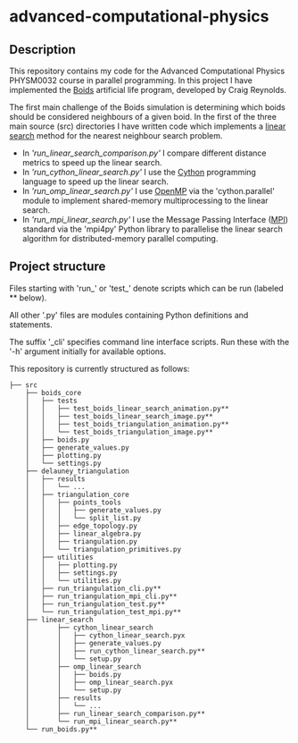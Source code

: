 # advanced-computational-physics

## Description
This repository contains my code for the Advanced Computational Physics PHYSM0032 course in parallel programming.
In this project I have implemented the [Boids](https://en.wikipedia.org/wiki/Boids) artificial life program, developed by Craig Reynolds.

The first main challenge of the Boids simulation is determining which boids should be considered neighbours of a given boid.
In the first of the three main source (src) directories I have written code which implements a [linear search](https://en.wikipedia.org/wiki/Nearest_neighbor_search#Linear_search) method for the nearest neighbour search problem. 

* In *'run_linear_search_comparison.py'* I compare different distance metrics to speed up the linear search. 
* In *'run_cython_linear_search.py'* I use the [Cython](https://en.wikipedia.org/wiki/Cython) programming language to speed up the linear search.
* In *'run_omp_linear_search.py'* I use [OpenMP](https://en.wikipedia.org/wiki/OpenMP) via the 'cython.parallel' module to implement shared-memory multiprocessing to the linear search.
* In *'run_mpi_linear_search.py'* I use the Message Passing Interface ([MPI](https://en.wikipedia.org/wiki/Message_Passing_Interface)) standard via the 'mpi4py' Python library to parallelise the linear search algorithm for distributed-memory parallel computing.



## Project structure

Files starting with 'run_' or 'test_' denote scripts which can be run (labeled ** below).

All other '.py' files are modules containing Python definitions and statements.

The suffix '_cli' specifies command line interface scripts. Run these with the '-h' argument initially for available options. 

This repository is currently structured as follows:

    ├── src                   
        ├── boids_core
        │   ├── tests
        │   │   ├── test_boids_linear_search_animation.py**
        │   │   ├── test_boids_linear_search_image.py**
        │   │   ├── test_boids_triangulation_animation.py**
        │   │   └── test_boids_triangulation_image.py**
        │   ├── boids.py
        │   ├── generate_values.py
        │   ├── plotting.py
        │   └── settings.py
        ├── delauney_triangulation
        │   ├── results
        │   │   └── ...
        │   ├── triangulation_core
        │   │   ├── points_tools
        │   │   │   ├── generate_values.py
        │   │   │   └── split_list.py
        │   │   ├── edge_topology.py
        │   │   ├── linear_algebra.py
        │   │   ├── triangulation.py
        │   │   └── triangulation_primitives.py
        │   ├── utilities
        │   │   ├── plotting.py
        │   │   ├── settings.py
        │   │   └── utilities.py
        │   ├── run_triangulation_cli.py**
        │   ├── run_triangulation_mpi_cli.py**
        │   ├── run_triangulation_test.py**
        │   └── run_triangulation_test_mpi.py**
        ├── linear_search
        │       ├── cython_linear_search
        │       │   ├── cython_linear_search.pyx
        │       │   ├── generate_values.py
        │       │   ├── run_cython_linear_search.py**
        │       │   └── setup.py
        │       ├── omp_linear_search
        │       │   ├── boids.py
        │       │   ├── omp_linear_search.pyx
        │       │   └── setup.py
        │       ├── results
        │       │   └── ...
        │       ├── run_linear_search_comparison.py**
        │       └── run_mpi_linear_search.py**
        └── run_boids.py**

